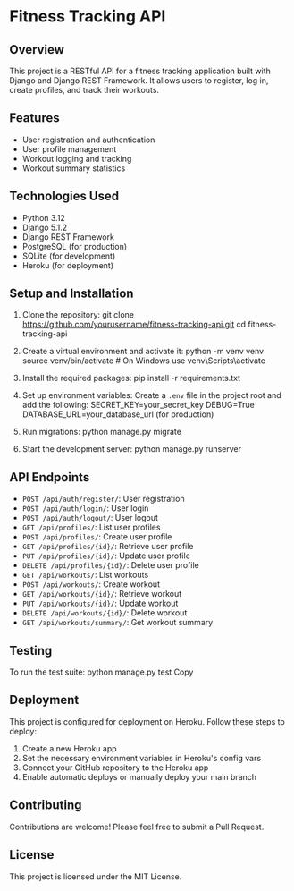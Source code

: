 # Fitness Tracking API

## Overview

This project is a RESTful API for a fitness tracking application built with Django and Django REST Framework. It allows users to register, log in, create profiles, and track their workouts.

## Features

- User registration and authentication
- User profile management
- Workout logging and tracking
- Workout summary statistics

## Technologies Used

- Python 3.12
- Django 5.1.2
- Django REST Framework
- PostgreSQL (for production)
- SQLite (for development)
- Heroku (for deployment)

## Setup and Installation

1. Clone the repository:
   git clone https://github.com/yourusername/fitness-tracking-api.git
   cd fitness-tracking-api

2. Create a virtual environment and activate it:
   python -m venv venv
   source venv/bin/activate  # On Windows use venv\Scripts\activate

3. Install the required packages:
   pip install -r requirements.txt

4. Set up environment variables:
Create a `.env` file in the project root and add the following:
SECRET_KEY=your_secret_key
DEBUG=True
DATABASE_URL=your_database_url (for production)

5. Run migrations:
   python manage.py migrate

6. Start the development server:
   python manage.py runserver

## API Endpoints

- `POST /api/auth/register/`: User registration
- `POST /api/auth/login/`: User login
- `POST /api/auth/logout/`: User logout
- `GET /api/profiles/`: List user profiles
- `POST /api/profiles/`: Create user profile
- `GET /api/profiles/{id}/`: Retrieve user profile
- `PUT /api/profiles/{id}/`: Update user profile
- `DELETE /api/profiles/{id}/`: Delete user profile
- `GET /api/workouts/`: List workouts
- `POST /api/workouts/`: Create workout
- `GET /api/workouts/{id}/`: Retrieve workout
- `PUT /api/workouts/{id}/`: Update workout
- `DELETE /api/workouts/{id}/`: Delete workout
- `GET /api/workouts/summary/`: Get workout summary

## Testing

To run the test suite:
python manage.py test
Copy
## Deployment

This project is configured for deployment on Heroku. Follow these steps to deploy:

1. Create a new Heroku app
2. Set the necessary environment variables in Heroku's config vars
3. Connect your GitHub repository to the Heroku app
4. Enable automatic deploys or manually deploy your main branch

## Contributing

Contributions are welcome! Please feel free to submit a Pull Request.

## License

This project is licensed under the MIT License.
